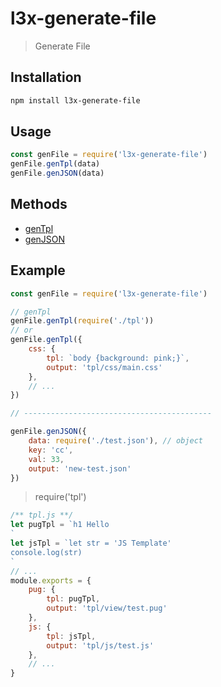 # l3x-generate-file

> Generate File

## Installation

```bash
npm install l3x-generate-file
```

## Usage

```js
const genFile = require('l3x-generate-file')
genFile.genTpl(data)
genFile.genJSON(data)
```

## Methods

* [genTpl](./doc/gentpl.md)
* [genJSON](./doc/genjson.md)

## Example

```js
const genFile = require('l3x-generate-file')

// genTpl
genFile.genTpl(require('./tpl'))
// or
genFile.genTpl({
    css: {
        tpl: `body {background: pink;}`,
        output: 'tpl/css/main.css'
    },
    // ...
})

// ------------------------------------------

genFile.genJSON({
    data: require('./test.json'), // object
    key: 'cc',
    val: 33,
    output: 'new-test.json'
})
```

> require('tpl')

```js
/** tpl.js **/
let pugTpl = `h1 Hello
`
let jsTpl = `let str = 'JS Template'
console.log(str)
`
// ...
module.exports = {
    pug: {
        tpl: pugTpl,
        output: 'tpl/view/test.pug'
    },
    js: {
        tpl: jsTpl,
        output: 'tpl/js/test.js'
    },
    // ...
}
```